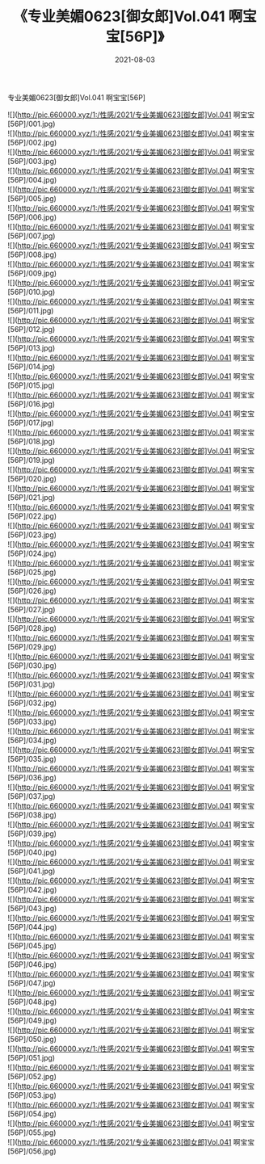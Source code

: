 ﻿---
layout: post
title:  《专业美媚0623[御女郎]Vol.041 啊宝宝[56P]》
date:   2021-08-03
img: http://pic.660000.xyz/1:/性感/2021/专业美媚0623[御女郎]Vol.041 啊宝宝[56P]/000.jpg
categories: [美女, 清纯, 唯美]
---

专业美媚0623[御女郎]Vol.041 啊宝宝[56P]

  ![](http://pic.660000.xyz/1:/性感/2021/专业美媚0623[御女郎]Vol.041 啊宝宝[56P]/001.jpg) <br> ![](http://pic.660000.xyz/1:/性感/2021/专业美媚0623[御女郎]Vol.041 啊宝宝[56P]/002.jpg) <br> ![](http://pic.660000.xyz/1:/性感/2021/专业美媚0623[御女郎]Vol.041 啊宝宝[56P]/003.jpg) <br> ![](http://pic.660000.xyz/1:/性感/2021/专业美媚0623[御女郎]Vol.041 啊宝宝[56P]/004.jpg) <br> ![](http://pic.660000.xyz/1:/性感/2021/专业美媚0623[御女郎]Vol.041 啊宝宝[56P]/005.jpg) <br> ![](http://pic.660000.xyz/1:/性感/2021/专业美媚0623[御女郎]Vol.041 啊宝宝[56P]/006.jpg) <br> ![](http://pic.660000.xyz/1:/性感/2021/专业美媚0623[御女郎]Vol.041 啊宝宝[56P]/007.jpg) <br> ![](http://pic.660000.xyz/1:/性感/2021/专业美媚0623[御女郎]Vol.041 啊宝宝[56P]/008.jpg) <br> ![](http://pic.660000.xyz/1:/性感/2021/专业美媚0623[御女郎]Vol.041 啊宝宝[56P]/009.jpg) <br> ![](http://pic.660000.xyz/1:/性感/2021/专业美媚0623[御女郎]Vol.041 啊宝宝[56P]/010.jpg) <br> ![](http://pic.660000.xyz/1:/性感/2021/专业美媚0623[御女郎]Vol.041 啊宝宝[56P]/011.jpg) <br> ![](http://pic.660000.xyz/1:/性感/2021/专业美媚0623[御女郎]Vol.041 啊宝宝[56P]/012.jpg) <br> ![](http://pic.660000.xyz/1:/性感/2021/专业美媚0623[御女郎]Vol.041 啊宝宝[56P]/013.jpg) <br> ![](http://pic.660000.xyz/1:/性感/2021/专业美媚0623[御女郎]Vol.041 啊宝宝[56P]/014.jpg) <br> ![](http://pic.660000.xyz/1:/性感/2021/专业美媚0623[御女郎]Vol.041 啊宝宝[56P]/015.jpg) <br> ![](http://pic.660000.xyz/1:/性感/2021/专业美媚0623[御女郎]Vol.041 啊宝宝[56P]/016.jpg) <br> ![](http://pic.660000.xyz/1:/性感/2021/专业美媚0623[御女郎]Vol.041 啊宝宝[56P]/017.jpg) <br> ![](http://pic.660000.xyz/1:/性感/2021/专业美媚0623[御女郎]Vol.041 啊宝宝[56P]/018.jpg) <br> ![](http://pic.660000.xyz/1:/性感/2021/专业美媚0623[御女郎]Vol.041 啊宝宝[56P]/019.jpg) <br> ![](http://pic.660000.xyz/1:/性感/2021/专业美媚0623[御女郎]Vol.041 啊宝宝[56P]/020.jpg) <br> ![](http://pic.660000.xyz/1:/性感/2021/专业美媚0623[御女郎]Vol.041 啊宝宝[56P]/021.jpg) <br> ![](http://pic.660000.xyz/1:/性感/2021/专业美媚0623[御女郎]Vol.041 啊宝宝[56P]/022.jpg) <br> ![](http://pic.660000.xyz/1:/性感/2021/专业美媚0623[御女郎]Vol.041 啊宝宝[56P]/023.jpg) <br> ![](http://pic.660000.xyz/1:/性感/2021/专业美媚0623[御女郎]Vol.041 啊宝宝[56P]/024.jpg) <br> ![](http://pic.660000.xyz/1:/性感/2021/专业美媚0623[御女郎]Vol.041 啊宝宝[56P]/025.jpg) <br> ![](http://pic.660000.xyz/1:/性感/2021/专业美媚0623[御女郎]Vol.041 啊宝宝[56P]/026.jpg) <br> ![](http://pic.660000.xyz/1:/性感/2021/专业美媚0623[御女郎]Vol.041 啊宝宝[56P]/027.jpg) <br> ![](http://pic.660000.xyz/1:/性感/2021/专业美媚0623[御女郎]Vol.041 啊宝宝[56P]/028.jpg) <br> ![](http://pic.660000.xyz/1:/性感/2021/专业美媚0623[御女郎]Vol.041 啊宝宝[56P]/029.jpg) <br> ![](http://pic.660000.xyz/1:/性感/2021/专业美媚0623[御女郎]Vol.041 啊宝宝[56P]/030.jpg) <br> ![](http://pic.660000.xyz/1:/性感/2021/专业美媚0623[御女郎]Vol.041 啊宝宝[56P]/031.jpg) <br> ![](http://pic.660000.xyz/1:/性感/2021/专业美媚0623[御女郎]Vol.041 啊宝宝[56P]/032.jpg) <br> ![](http://pic.660000.xyz/1:/性感/2021/专业美媚0623[御女郎]Vol.041 啊宝宝[56P]/033.jpg) <br> ![](http://pic.660000.xyz/1:/性感/2021/专业美媚0623[御女郎]Vol.041 啊宝宝[56P]/034.jpg) <br> ![](http://pic.660000.xyz/1:/性感/2021/专业美媚0623[御女郎]Vol.041 啊宝宝[56P]/035.jpg) <br> ![](http://pic.660000.xyz/1:/性感/2021/专业美媚0623[御女郎]Vol.041 啊宝宝[56P]/036.jpg) <br> ![](http://pic.660000.xyz/1:/性感/2021/专业美媚0623[御女郎]Vol.041 啊宝宝[56P]/037.jpg) <br> ![](http://pic.660000.xyz/1:/性感/2021/专业美媚0623[御女郎]Vol.041 啊宝宝[56P]/038.jpg) <br> ![](http://pic.660000.xyz/1:/性感/2021/专业美媚0623[御女郎]Vol.041 啊宝宝[56P]/039.jpg) <br> ![](http://pic.660000.xyz/1:/性感/2021/专业美媚0623[御女郎]Vol.041 啊宝宝[56P]/040.jpg) <br> ![](http://pic.660000.xyz/1:/性感/2021/专业美媚0623[御女郎]Vol.041 啊宝宝[56P]/041.jpg) <br> ![](http://pic.660000.xyz/1:/性感/2021/专业美媚0623[御女郎]Vol.041 啊宝宝[56P]/042.jpg) <br> ![](http://pic.660000.xyz/1:/性感/2021/专业美媚0623[御女郎]Vol.041 啊宝宝[56P]/043.jpg) <br> ![](http://pic.660000.xyz/1:/性感/2021/专业美媚0623[御女郎]Vol.041 啊宝宝[56P]/044.jpg) <br> ![](http://pic.660000.xyz/1:/性感/2021/专业美媚0623[御女郎]Vol.041 啊宝宝[56P]/045.jpg) <br> ![](http://pic.660000.xyz/1:/性感/2021/专业美媚0623[御女郎]Vol.041 啊宝宝[56P]/046.jpg) <br> ![](http://pic.660000.xyz/1:/性感/2021/专业美媚0623[御女郎]Vol.041 啊宝宝[56P]/047.jpg) <br> ![](http://pic.660000.xyz/1:/性感/2021/专业美媚0623[御女郎]Vol.041 啊宝宝[56P]/048.jpg) <br> ![](http://pic.660000.xyz/1:/性感/2021/专业美媚0623[御女郎]Vol.041 啊宝宝[56P]/049.jpg) <br> ![](http://pic.660000.xyz/1:/性感/2021/专业美媚0623[御女郎]Vol.041 啊宝宝[56P]/050.jpg) <br> ![](http://pic.660000.xyz/1:/性感/2021/专业美媚0623[御女郎]Vol.041 啊宝宝[56P]/051.jpg) <br> ![](http://pic.660000.xyz/1:/性感/2021/专业美媚0623[御女郎]Vol.041 啊宝宝[56P]/052.jpg) <br> ![](http://pic.660000.xyz/1:/性感/2021/专业美媚0623[御女郎]Vol.041 啊宝宝[56P]/053.jpg) <br> ![](http://pic.660000.xyz/1:/性感/2021/专业美媚0623[御女郎]Vol.041 啊宝宝[56P]/054.jpg) <br> ![](http://pic.660000.xyz/1:/性感/2021/专业美媚0623[御女郎]Vol.041 啊宝宝[56P]/055.jpg) <br> ![](http://pic.660000.xyz/1:/性感/2021/专业美媚0623[御女郎]Vol.041 啊宝宝[56P]/056.jpg) <br>